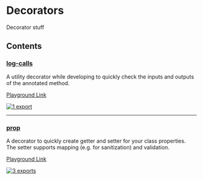 # Decorators

<!-- SUMMARY:START -->

Decorator stuff

<!-- SUMMARY:END -->

## Contents

<!-- TOC:START -->
### [log-calls](https://github.com/JanMalch/ts-experiments/blob/master/src/decorators/log-calls.ts)

A utility decorator while developing to quickly check the inputs and outputs
of the annotated method.

[Playground Link](https://www.typescriptlang.org/play/?experimentalDecorators=true#code/GYVwdgxgLglg9mABAGzgcwMIENnIM4Ay6AFMlgEYCmyAXInlAE4xhoA0iAbjiJXVmACeASkQBvAFCJEEBHjjJKAOlRpiAcgCkEdYgDUKCtX2J1NdR3WzUjGmkaVBAbmAIoAWgaDFNGFBwwEE7qwk5SMnIKyqrE3Mi8oRIAvhISoJCwCIhEmDj4pEbIAPx0DMysopLSDlAgjEjp0PBIOdi4eAAilLKMWFBwjMTh0v6MaJRQ-EJsw4gAthMAFnAAJgByWAulTCzssyuUeBDMAA79togAKoInlCsACoxwt4xQgl1Hp+cAPAKCAHzhSqzWRgBiIAYwNAsHCIAC8iAOnxgZwGSjivDC0mkoPBAH0yFRkPDDETEEUiohRuMoEpcUwQNA0WBNpQTOoAMS6AwLKDLdassL7Q7HFHndE8NkIxqZJDEJQKrBjPBTQQAbQAusDsdj6YgTg48JRGJw7gBBZUkpVoPBKOZYE7EYgAD1EcP+iAAUgBlADyayUZV2MGAghdwkSOpxcig9FGsYRL1cjHtkGUYDgAHdiJGo3rDSBkAmIcxoSzkEoHSdkGG+TA8BxrXhczq9ZQwCsSUmBqmIOmszmsXmY-rDcbTSsAEqHQvFn3+wM7VghsMFost3WRRRKexwEAnDAKMgnI0rYgEwrs+Ee7mjw7ju7TvCzjfSVRtfA5DRNxDEBzAY12z7YQLEQJtXxQdAP0IEhZh1dQf2IA17xNO4QJmKNsWQo1UJWC0bTgxAIPfPIYLUdQ11jP9KAAhw03QxBKOIqDSK-CiZyLX9sIfFYGO43CnxfIcdRI9o2JWOo+maRAWHmPBQPbTt3DjJUoAg3Eoh3J59wAUQ7QdCJqOokEo4TECSIcLOSVIWCgY1gCwPtEAAISVcRwhZLY43KNAwhSCQIDIPA8EQAAxOA4HcnUAAFWlInNZnIJVYklOhXMYYQ0rcqoowxdNWX0BF1AAQmK9QzOqCZjK4SUzJSfy9TykkxEQTy+FMT04EWMBdBSMBKEzMKIpzJQksGPLEjypQ2sK0winKoA)

[![1 export](https://img.shields.io/badge/exports-1-blue)](https://github.com/JanMalch/ts-experiments/blob/master/src/decorators/log-calls.ts)

---

### [prop](https://github.com/JanMalch/ts-experiments/blob/master/src/decorators/prop.ts)

A decorator to quickly create getter and setter for your class properties.
The setter supports mapping (e.g. for sanitization) and validation.

[Playground Link](https://www.typescriptlang.org/play/?experimentalDecorators=true#code/MYewdgzgLgBAlgEwKZinKBPGBeGAeAFQD4AKANwEMAbAVyQC4YCBKRgnImS2pAbgCgAZjTDA04eBADyAIwBWSMQBl0SAE7US-GF2p1GIgNZgQAdzD9WunpJgAlRSDUI80NXDABzADQwjJ804Ab20YNSQoGjUwazoYAEJcMBoqKhgAMnSYWQUxADpPCIAFNRAoMowAByQpQXI9JGYcbFwcxSg8ytLyzGqBAF9+XqQYAGFwCBoAW3VCTlx6njYm7E4yEEQBIaqRgGUIqFmCXwBpGCQAD0OwBAgYQyQMEEEmHHvH56Z5mEX9GAowBgVpwCABtE4AXQEwxg+yghzUUkq4kghFO5yuKFu7yeL3YuAeuK+OFCAB9YQcjqciGSYCEdAyYFMKJUAPyMOEItEwE5EASMnTcRAUQ7ssYTaazAEYPmhHT9XgwAD0SteuGlMBkigoNAgIwIuxgwABsA8gnUMCgAAsRjCMBF+PwlQAqZ3aZ0wAAijg05TUlpAMGQgg8IwoMC6IGqakwMFM6CtlptME8cDIKBgevhFqjKIg7pgAAFKhQNFNM5T-daRlmETBhKIUTAnM3kXAJgXCzrrS2rfDKhB6CrU9aaDI8qApkqAFIAgCy1GAVqVUAgAFpLtG4DNUPmYM6lUIRGJ2zESlHCG9pejLtdsYTPvicY-SKFa+oxZz1Ei89zeZY6VCcJImiH4oFLQooDYXxI2jTATkeRgTmBQDGVASBYCzAAxGJsDlBkSDgaR5HaFQEU0d81CaVkfko-47mlZg8mZSoYEYSjqJoxAUDQTB+QZNp8mDUNzzgjASHAtRIJg0oxIQjBfHpAVIJIKwNSUgUwgiKIYmtIjQQAAwAfQAEiCWD1Hgx48nKXYoHcLxVP6AyoXw+VvDcisoF+Bh-kBKx1kQVDNPgF4SBIOiKAY-zWTyIUEBFRpgpC0KfniCLK3ovygTi6hhUOHzmCaDSUuVVUnhoJk4E8Ps4xNAMk1KUw-PONRSn9G1wk8zTgJ0-iUsGAbuqTfTjLMiyYwweSbJAOyHM8JyXLebCwEK-qGX6DzGX6Zh+IVfhBn4YAqCiu4sJAQMlMLUSSAuDgYDuj0ACYmgoRhkimLV-VwAAGfjrtkkgSvixLGDu1YHpgTgAEYfp+0Ids1d7pi+t4-oOx10Oges3jAJBmvOkBVIEQQ8nDXAABYBCxkAqCQPIqBABbSYoXajomWn6cZ5m8hkNnSZkN5Yae6mObphmmZIAX+d5t4AE45dFyBOYlnm+d4IA)

[![3 exports](https://img.shields.io/badge/exports-3-blue)](https://github.com/JanMalch/ts-experiments/blob/master/src/decorators/prop.ts)
<!-- TOC:END -->
